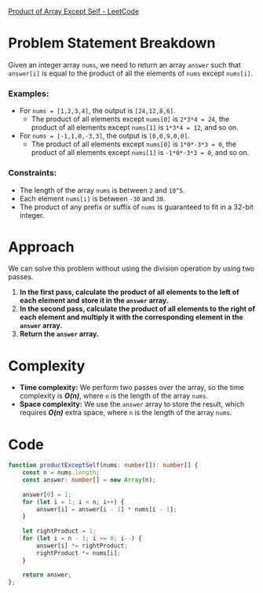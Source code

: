 [Product of Array Except Self - LeetCode](https://leetcode.com/problems/product-of-array-except-self/description/)

# Problem Statement Breakdown
Given an integer array `nums`, we need to return an array `answer` such that `answer[i]` is equal to the product of all the elements of `nums` except `nums[i]`.

### Examples:
- For `nums = [1,2,3,4]`, the output is `[24,12,8,6]`.
  - The product of all elements except `nums[0]` is `2*3*4 = 24`, the product of all elements except `nums[1]` is `1*3*4 = 12`, and so on.
- For `nums = [-1,1,0,-3,3]`, the output is `[0,0,9,0,0]`.
  - The product of all elements except `nums[0]` is `1*0*-3*3 = 0`, the product of all elements except `nums[1]` is `-1*0*-3*3 = 0`, and so on.

### Constraints:
- The length of the array `nums` is between `2` and `10^5`.
- Each element `nums[i]` is between `-30` and `30`.
- The product of any prefix or suffix of `nums` is guaranteed to fit in a 32-bit integer.

# Approach
We can solve this problem without using the division operation by using two passes.

1. **In the first pass, calculate the product of all elements to the left of each element and store it in the `answer` array.**
2. **In the second pass, calculate the product of all elements to the right of each element and multiply it with the corresponding element in the `answer` array.**
3. **Return the `answer` array.**

# Complexity
- **Time complexity:** We perform two passes over the array, so the time complexity is ***O(n)***, where `n` is the length of the array `nums`.
- **Space complexity:** We use the `answer` array to store the result, which requires ***O(n)*** extra space, where `n` is the length of the array `nums`.

# Code

```typescript
function productExceptSelf(nums: number[]): number[] {
    const n = nums.length;
    const answer: number[] = new Array(n);
    
    answer[0] = 1;
    for (let i = 1; i < n; i++) {
        answer[i] = answer[i - 1] * nums[i - 1];
    }
    
    let rightProduct = 1;
    for (let i = n - 1; i >= 0; i--) {
        answer[i] *= rightProduct;
        rightProduct *= nums[i];
    }
    
    return answer;
};
```